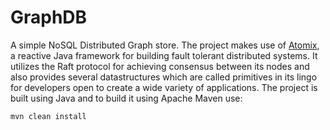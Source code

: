 # GraphDB

A simple NoSQL Distributed Graph store. 
The project makes use of [Atomix](https://atomix.io/), a reactive Java framework for building fault tolerant distributed systems. It utilizes the Raft protocol for achieving consensus between its nodes and also provides several datastructures which are called primitives in its lingo for developers open to create a wide variety of applications.
The project is built using Java and to build it using Apache Maven use:
```
mvn clean install
```
